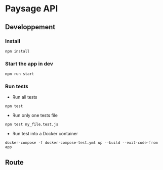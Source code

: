 # Paysage API

## Developpement
### Install
`npm install`

### Start the app in dev
`npm run start`

### Run tests
* Run all tests

`npm test`

* Run only one tests file

`npm test my_file.test.js`

* Run test into a Docker container

`docker-compose -f docker-compose-test.yml up --build --exit-code-from app`

## Route